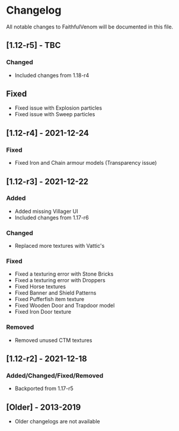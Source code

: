 # Changelog
All notable changes to FaithfulVenom will be documented in this file.

## [1.12-r5] - TBC
### Changed
- Included changes from 1.18-r4

## Fixed
- Fixed issue with Explosion particles
- Fixed issue with Sweep particles

## [1.12-r4] - 2021-12-24
### Fixed
- Fixed Iron and Chain armour models (Transparency issue)

## [1.12-r3] - 2021-12-22
### Added
- Added missing Villager UI
- Included changes from 1.17-r6

### Changed
- Replaced more textures with Vattic's

### Fixed
- Fixed a texturing error with Stone Bricks
- Fixed a texturing error with Droppers
- Fixed Horse textures
- Fixed Banner and Shield Patterns
- Fixed Pufferfish item texture
- Fixed Wooden Door and Trapdoor model
- Fixed Iron Door texture

### Removed
- Removed unused CTM textures

## [1.12-r2] - 2021-12-18
### Added/Changed/Fixed/Removed
- Backported from 1.17-r5

## [Older] - 2013-2019
- Older changelogs are not available
